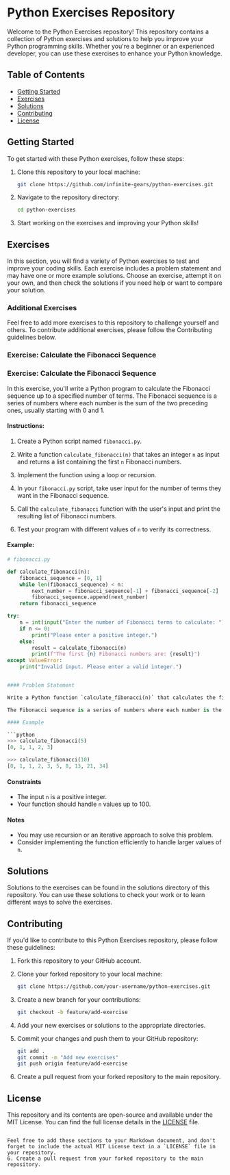 
# Python Exercises Repository

Welcome to the Python Exercises repository! This repository contains a collection of Python exercises and solutions to help you improve your Python programming skills. Whether you're a beginner or an experienced developer, you can use these exercises to enhance your Python knowledge.

## Table of Contents

- [Getting Started](#getting-started)
- [Exercises](#exercises)
- [Solutions](#solutions)
- [Contributing](#contributing)
- [License](#license)

## Getting Started

To get started with these Python exercises, follow these steps:

1. Clone this repository to your local machine:

   ```bash
   git clone https://github.com/infinite-gears/python-exercises.git
   ```

2. Navigate to the repository directory:

   ```bash
   cd python-exercises
   ```

3. Start working on the exercises and improving your Python skills!

## Exercises

In this section, you will find a variety of Python exercises to test and improve your coding skills. Each exercise includes a problem statement and may have one or more example solutions. Choose an exercise, attempt it on your own, and then check the solutions if you need help or want to compare your solution.

<!-- Additional Exercises -->
### Additional Exercises

Feel free to add more exercises to this repository to challenge yourself and others. To contribute additional exercises, please follow the Contributing guidelines below.

### Exercise: Calculate the Fibonacci Sequence

### Exercise: Calculate the Fibonacci Sequence

In this exercise, you'll write a Python program to calculate the Fibonacci sequence up to a specified number of terms. The Fibonacci sequence is a series of numbers where each number is the sum of the two preceding ones, usually starting with 0 and 1.

#### Instructions:

1. Create a Python script named `fibonacci.py`.

2. Write a function `calculate_fibonacci(n)` that takes an integer `n` as input and returns a list containing the first `n` Fibonacci numbers.

3. Implement the function using a loop or recursion.

4. In your `fibonacci.py` script, take user input for the number of terms they want in the Fibonacci sequence.

5. Call the `calculate_fibonacci` function with the user's input and print the resulting list of Fibonacci numbers.

6. Test your program with different values of `n` to verify its correctness.

#### Example:

```python
# fibonacci.py

def calculate_fibonacci(n):
    fibonacci_sequence = [0, 1]
    while len(fibonacci_sequence) < n:
        next_number = fibonacci_sequence[-1] + fibonacci_sequence[-2]
        fibonacci_sequence.append(next_number)
    return fibonacci_sequence

try:
    n = int(input("Enter the number of Fibonacci terms to calculate: "))
    if n <= 0:
        print("Please enter a positive integer.")
    else:
        result = calculate_fibonacci(n)
        print(f"The first {n} Fibonacci numbers are: {result}")
except ValueError:
    print("Invalid input. Please enter a valid integer.")


#### Problem Statement

Write a Python function `calculate_fibonacci(n)` that calculates the first `n` numbers in the Fibonacci sequence and returns them as a list.

The Fibonacci sequence is a series of numbers where each number is the sum of the two preceding ones, usually starting with 0 and 1. In this exercise, consider the Fibonacci sequence to start with 0, 1, 1, 2, 3, 5, ...

#### Example

```python
>>> calculate_fibonacci(5)
[0, 1, 1, 2, 3]

>>> calculate_fibonacci(10)
[0, 1, 1, 2, 3, 5, 8, 13, 21, 34]
```

#### Constraints

- The input `n` is a positive integer.
- Your function should handle `n` values up to 100.

#### Notes

- You may use recursion or an iterative approach to solve this problem.
- Consider implementing the function efficiently to handle larger values of `n`.

## Solutions

Solutions to the exercises can be found in the solutions directory of this repository. You can use these solutions to check your work or to learn different ways to solve the exercises.


## Contributing

If you'd like to contribute to this Python Exercises repository, please follow these guidelines:

1. Fork this repository to your GitHub account.

2. Clone your forked repository to your local machine:

   ```bash
   git clone https://github.com/your-username/python-exercises.git
   ```

3. Create a new branch for your contributions:

   ```bash
   git checkout -b feature/add-exercise
   ```

4. Add your new exercises or solutions to the appropriate directories.

5. Commit your changes and push them to your GitHub repository:

   ```bash
   git add .
   git commit -m "Add new exercises"
   git push origin feature/add-exercise
   ```

6. Create a pull request from your forked repository to the main repository.

## License

This repository and its contents are open-source and available under the MIT License. You can find the full license details in the [LICENSE](LICENSE) file.
```

Feel free to add these sections to your Markdown document, and don't forget to include the actual MIT License text in a `LICENSE` file in your repository.
6. Create a pull request from your forked repository to the main repository.
```

